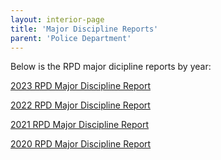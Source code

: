 ```yaml
---
layout: interior-page
title: 'Major Discipline Reports'
parent: 'Police Department'
---
```


Below is the RPD major dicipline reports by year:

[2023 RPD Major Discipline Report](https://storage.googleapis.com/static.rutherford-nj.com/police/2023%20RPD%20Major%20Discipline%20Report.pdf)

[2022 RPD Major Discipline Report](https://docs.google.com/spreadsheets/d/1kubWYN0UbToL5tdeK-MOyd22HbkZj1w4/edit)

[2021 RPD Major Discipline Report](https://docs.google.com/spreadsheets/d/1-_cNwnHf2k2KNX11-FUO8bLUCL5IyUCU/edit)

[2020 RPD Major Discipline Report](https://docs.google.com/spreadsheets/d/1Q_CNlfclOaxwBHdTcjC5Q5sr92fMNK60/edit)
